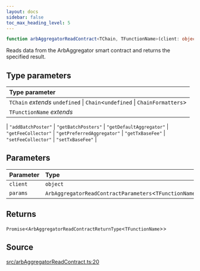 ```yaml
---
layout: docs
sidebar: false
toc_max_heading_level: 5
---
```


```ts
function arbAggregatorReadContract<TChain, TFunctionName>(client: object, params: ArbAggregatorReadContractParameters<TFunctionName>): Promise<ArbAggregatorReadContractReturnType<TFunctionName>>
```

Reads data from the ArbAggregator smart contract and returns the specified
result.

## Type parameters

| Type parameter |
| :------ |
| `TChain` *extends* `undefined` \| `Chain`\<`undefined` \| `ChainFormatters`\> |
| `TFunctionName` *extends* 
  \| `"addBatchPoster"`
  \| `"getBatchPosters"`
  \| `"getDefaultAggregator"`
  \| `"getFeeCollector"`
  \| `"getPreferredAggregator"`
  \| `"getTxBaseFee"`
  \| `"setFeeCollector"`
  \| `"setTxBaseFee"` |

## Parameters

| Parameter | Type |
| :------ | :------ |
| `client` | `object` |
| `params` | `ArbAggregatorReadContractParameters`\<`TFunctionName`\> |

## Returns

`Promise`\<`ArbAggregatorReadContractReturnType`\<`TFunctionName`\>\>

## Source

[src/arbAggregatorReadContract.ts:20](https://github.com/OffchainLabs/arbitrum-orbit-sdk/blob/9d5595a042e42f7d6b9af10a84816c98ea30f330/src/arbAggregatorReadContract.ts#L20)
